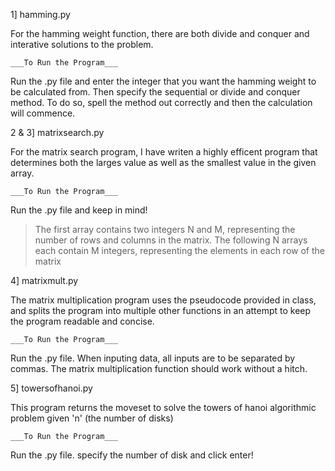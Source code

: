 1] hamming.py

For the hamming weight function, there are both divide and conquer and interative solutions to the problem.

	___To Run the Program___

Run the .py file and enter the integer that you want the hamming weight to be calculated from. Then specify the sequential or divide and conquer method. To do so, spell the method out correctly and then the calculation will commence.




2 & 3] matrixsearch.py

For the matrix search program, I have writen a highly efficent program that determines both the larges value as well as the smallest value in the given array.

	___To Run the Program___

Run the .py file and keep in mind!

> The first array contains two integers N and M, representing the 
	number of rows and columns in the matrix.
> The following N arrays each contain M integers, representing the 
	elements in each row of the matrix




4] matrixmult.py

The matrix multiplication program uses the pseudocode provided in class, and splits the program into multiple other functions in an attempt to keep the program readable and concise. 

	___To Run the Program___

Run the .py file. 
When inputing data, all inputs are to be separated by commas. The matrix multiplication function should work without a hitch.




5] towersofhanoi.py

This program returns the moveset to solve the towers of hanoi algorithmic problem given 'n' (the number of disks)

	___To Run the Program___

Run the .py file. specify the number of disk and click enter!

